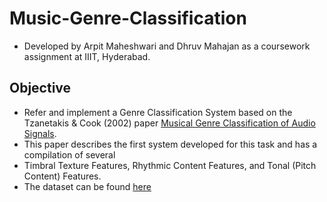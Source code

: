 # Music-Genre-Classification
- Developed by Arpit Maheshwari and Dhruv Mahajan as a coursework assignment at IIIT, Hyderabad.

## Objective
- Refer and implement a Genre Classification System based on the Tzanetakis & Cook (2002) paper [Musical Genre Classification of Audio Signals](https://www.ee.columbia.edu/~dpwe/papers/Tzan02-musgenre.pdf).
- This paper describes the first system developed for this task and has a compilation of several
- Timbral Texture Features, Rhythmic Content Features, and Tonal (Pitch Content) Features.
- The dataset can be found [here](https://www.kaggle.com/carlthome/gtzan-genre-collection)
